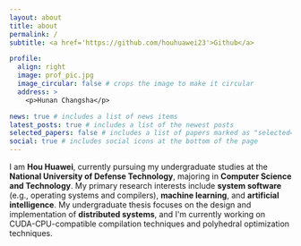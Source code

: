 ```yaml
---
layout: about
title: about
permalink: /
subtitle: <a href='https://github.com/houhuawei23'>Github</a>

profile:
  align: right
  image: prof_pic.jpg
  image_circular: false # crops the image to make it circular
  address: >
    <p>Hunan Changsha</p>

news: true # includes a list of news items
latest_posts: true # includes a list of the newest posts
selected_papers: false # includes a list of papers marked as "selected={true}"
social: true # includes social icons at the bottom of the page
---
```


<!-- Write your biography here -->

I am **Hou Huawei**, currently pursuing my undergraduate studies at the **National University of Defense Technology**, majoring in **Computer Science and Technology**. My primary research interests include **system software** (e.g., operating systems and compilers), **machine learning**, and **artificial intelligence**. My undergraduate thesis focuses on the design and implementation of **distributed systems**, and I'm currently working on CUDA-CPU-compatible compilation techniques and polyhedral optimization techniques.
